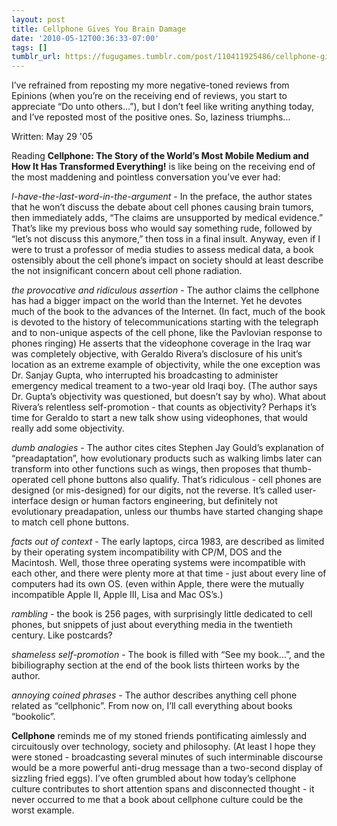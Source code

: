```yaml
---
layout: post
title: Cellphone Gives You Brain Damage
date: '2010-05-12T00:36:33-07:00'
tags: []
tumblr_url: https://fugugames.tumblr.com/post/110411925486/cellphone-gives-you-brain-damage
---
```

I’ve refrained from reposting my more negative-toned reviews from Epinions (when you’re on the receiving end of reviews, you start to appreciate “Do unto others…”), but I don’t feel like writing anything today, and I’ve reposted most of the positive ones. So, laziness triumphs…

Written: May&nbsp;29&nbsp;'05

Reading **Cellphone: The Story of the World’s Most Mobile Medium and How It Has Transformed Everything!** is like being on the receiving end of the most maddening and pointless conversation you’ve ever had:

_I-have-the-last-word-in-the-argument_ - In the preface, the author states that he won’t discuss the debate about cell phones causing brain tumors, then immediately adds, “The claims are unsupported by medical evidence.” That’s like my previous boss who would say something rude, followed by “let’s not discuss this anymore,” then toss in a final insult. Anyway, even if I were to trust a professor of media studies to assess medical data, a book ostensibly about the cell phone’s impact on society should at least describe the not insignificant concern about cell phone radiation.

_the provocative and ridiculous assertion_ - The author claims the cellphone has had a bigger impact on the world than the Internet. Yet he devotes much of the book to the advances of the Internet. (In fact, much of the book is devoted to the history of telecommunications starting with the telegraph and to non-unique aspects of the cell phone, like the Pavlovian response to phones ringing) He asserts that the videophone coverage in the Iraq war was completely objective, with Geraldo Rivera’s disclosure of his unit’s location as an extreme example of objectivity, while the one exception was Dr. Sanjay Gupta, who interrupted his broadcasting to administer emergency medical treament to a two-year old Iraqi boy. (The author says Dr. Gupta’s objectivity was questioned, but doesn’t say by who). What about Rivera’s relentless self-promotion - that counts as objectivity? Perhaps it’s time for Geraldo to start a new talk show using videophones, that would really add some objectivity.

_dumb analogies_ - The author cites cites Stephen Jay Gould’s explanation of “preadaptation”, how evolutionary products such as walking limbs later can transform into other functions such as wings, then proposes that thumb-operated cell phone buttons also qualify. That’s ridiculous - cell phones are designed (or mis-designed) for our digits, not the reverse. It’s called user-interface design or human factors engineering, but definitely not evolutionary preadapation, unless our thumbs have started changing shape to match cell phone buttons.

_facts out of context_ - The early laptops, circa 1983, are described as limited by their operating system incompatibility with CP/M, DOS and the Macintosh. Well, those three operating systems were incompatible with each other, and there were plenty more at that time - just about every line of computers had its own OS. (even within Apple, there were the mutually incompatible Apple II, Apple III, Lisa and Mac OS’s.)

_rambling_ - the book is 256 pages, with surprisingly little dedicated to cell phones, but snippets of just about everything media in the twentieth century. Like postcards?

_shameless self-promotion_ - The book is filled with “See my book…”, and the bibiliography section at the end of the book lists thirteen works by the author.

_annoying coined phrases_ - The author describes anything cell phone related as “cellphonic”. From now on, I’ll call everything about books “bookolic”.

**Cellphone** reminds me of my stoned friends pontificating aimlessly and circuitously over technology, society and philosophy. (At least I hope they were stoned - broadcasting several minutes of such interminable discourse would be a more powerful anti-drug message than a two-second display of sizzling fried eggs). I’ve often grumbled about how today’s cellphone culture contributes to short attention spans and disconnected thought - it never occurred to me that a book about cellphone culture could be the worst example.


